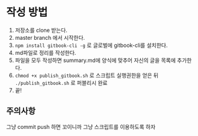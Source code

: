 # 작성 방법 

1. 저장소를 clone 받는다. 
2. master branch 에서 시작한다.
3. `npm install gitbook-cli -g` 로 글로벌에 gitbook-cli를 설치한다. 
4. md파일로 정리를 작성한다. 
5. 파일을 모두 작성하면 summary.md에 양식에 맞추어 자신의 글을 목록에 추가한다. 
6. `chmod +x publish_gitbook.sh` 로 스크립트 실행권한을 얻은 뒤 `./publish_gitbook.sh` 로 퍼블리시 완료 
7. 끝!

## 주의사항

그냥 commit push 하면 꼬이니까 그냥 스크립트를 이용하도록 하자

